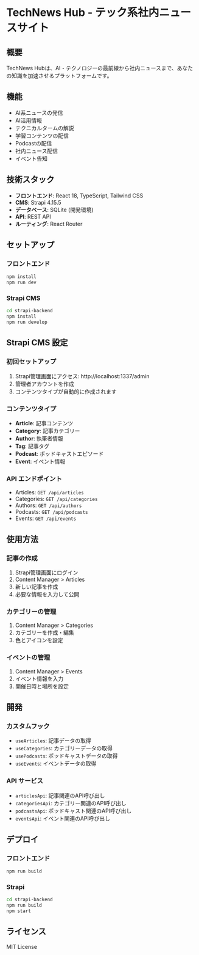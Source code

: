# TechNews Hub - テック系社内ニュースサイト

## 概要
TechNews Hubは、AI・テクノロジーの最前線から社内ニュースまで、あなたの知識を加速させるプラットフォームです。

## 機能
- AI系ニュースの発信
- AI活用情報
- テクニカルタームの解説
- 学習コンテンツの配信
- Podcastの配信
- 社内ニュース配信
- イベント告知

## 技術スタック
- **フロントエンド**: React 18, TypeScript, Tailwind CSS
- **CMS**: Strapi 4.15.5
- **データベース**: SQLite (開発環境)
- **API**: REST API
- **ルーティング**: React Router

## セットアップ

### フロントエンド
```bash
npm install
npm run dev
```

### Strapi CMS
```bash
cd strapi-backend
npm install
npm run develop
```

## Strapi CMS 設定

### 初回セットアップ
1. Strapi管理画面にアクセス: http://localhost:1337/admin
2. 管理者アカウントを作成
3. コンテンツタイプが自動的に作成されます

### コンテンツタイプ
- **Article**: 記事コンテンツ
- **Category**: 記事カテゴリー
- **Author**: 執筆者情報
- **Tag**: 記事タグ
- **Podcast**: ポッドキャストエピソード
- **Event**: イベント情報

### API エンドポイント
- Articles: `GET /api/articles`
- Categories: `GET /api/categories`
- Authors: `GET /api/authors`
- Podcasts: `GET /api/podcasts`
- Events: `GET /api/events`

## 使用方法

### 記事の作成
1. Strapi管理画面にログイン
2. Content Manager > Articles
3. 新しい記事を作成
4. 必要な情報を入力して公開

### カテゴリーの管理
1. Content Manager > Categories
2. カテゴリーを作成・編集
3. 色とアイコンを設定

### イベントの管理
1. Content Manager > Events
2. イベント情報を入力
3. 開催日時と場所を設定

## 開発

### カスタムフック
- `useArticles`: 記事データの取得
- `useCategories`: カテゴリーデータの取得
- `usePodcasts`: ポッドキャストデータの取得
- `useEvents`: イベントデータの取得

### API サービス
- `articlesApi`: 記事関連のAPI呼び出し
- `categoriesApi`: カテゴリー関連のAPI呼び出し
- `podcastsApi`: ポッドキャスト関連のAPI呼び出し
- `eventsApi`: イベント関連のAPI呼び出し

## デプロイ

### フロントエンド
```bash
npm run build
```

### Strapi
```bash
cd strapi-backend
npm run build
npm start
```

## ライセンス
MIT License